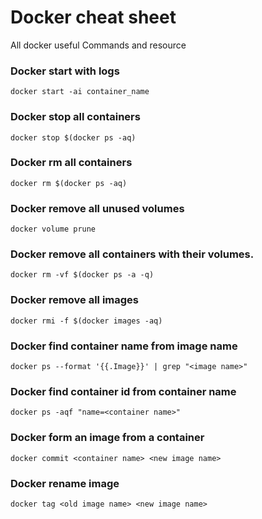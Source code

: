 # Docker cheat sheet
All docker useful Commands and resource


### Docker start with logs 
```
docker start -ai container_name
```
### Docker stop all containers 
```
docker stop $(docker ps -aq)
```
### Docker rm all containers
```
docker rm $(docker ps -aq)
```
### Docker remove all unused volumes 
```
docker volume prune
```
### Docker remove all containers with their volumes.
```
docker rm -vf $(docker ps -a -q)
```
### Docker remove all images
```
docker rmi -f $(docker images -aq)
```
### Docker find container name from image name 
```
docker ps --format '{{.Image}}' | grep "<image name>"
```
### Docker find container id from container name 
```
docker ps -aqf "name=<container name>"
```
### Docker form an image from a container 
```
docker commit <container name> <new image name>
```
### Docker rename image 
```
docker tag <old image name> <new image name>
```

